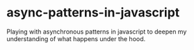# async-patterns-in-javascript

Playing with asynchronous patterns in javascript to deepen my understanding of what happens under the hood.
